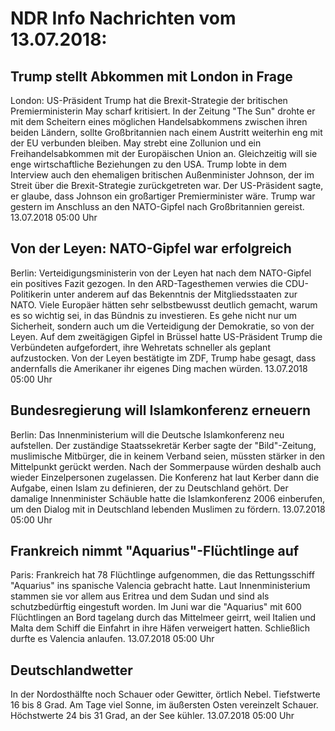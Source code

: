 # NDR Info Nachrichten vom 13.07.2018:


## Trump stellt Abkommen mit London in Frage
London: US-Präsident Trump hat die Brexit-Strategie der britischen Premierministerin May scharf kritisiert. In der Zeitung "The Sun" drohte er mit dem Scheitern eines möglichen Handelsabkommens zwischen ihren beiden Ländern, sollte Großbritannien nach einem Austritt weiterhin eng mit der EU verbunden bleiben. May strebt eine Zollunion und ein Freihandelsabkommen mit der Europäischen Union an. Gleichzeitig will sie enge wirtschaftliche Beziehungen zu den USA. Trump lobte in dem Interview auch den ehemaligen britischen Außenminister Johnson, der im Streit über die Brexit-Strategie zurückgetreten war. Der US-Präsident sagte, er glaube, dass Johnson ein großartiger Premierminister wäre. Trump war gestern im Anschluss an den NATO-Gipfel nach Großbritannien gereist. 13.07.2018 05:00 Uhr 

## Von der Leyen: NATO-Gipfel war erfolgreich
Berlin: Verteidigungsministerin von der Leyen hat nach dem NATO-Gipfel ein positives Fazit gezogen. In den ARD-Tagesthemen verwies die CDU-Politikerin unter anderem auf das Bekenntnis der Mitgliedsstaaten zur NATO. Viele Europäer hätten sehr selbstbewusst deutlich gemacht, warum es so wichtig sei, in das Bündnis zu investieren. Es gehe nicht nur um Sicherheit, sondern auch um die Verteidigung der Demokratie, so von der Leyen. Auf dem zweitägigen Gipfel in Brüssel hatte US-Präsident Trump die Verbündeten aufgefordert, ihre Wehretats schneller als geplant aufzustocken. Von der Leyen bestätigte im ZDF, Trump habe gesagt, dass andernfalls die Amerikaner ihr eigenes Ding machen würden. 13.07.2018 05:00 Uhr 

## Bundesregierung will Islamkonferenz erneuern
Berlin: Das Innenministerium will die Deutsche Islamkonferenz neu aufstellen. Der zuständige Staatssekretär Kerber sagte der "Bild"-Zeitung, muslimische Mitbürger, die in keinem Verband seien, müssten stärker in den Mittelpunkt gerückt werden. Nach der Sommerpause würden deshalb auch wieder Einzelpersonen zugelassen. Die Konferenz hat laut Kerber dann die Aufgabe, einen Islam zu definieren, der zu Deutschland gehört. Der damalige Innenminister Schäuble hatte die Islamkonferenz 2006 einberufen, um den Dialog mit in Deutschland lebenden Muslimen zu fördern. 13.07.2018 05:00 Uhr 

## Frankreich nimmt "Aquarius"-Flüchtlinge auf
Paris: Frankreich hat 78 Flüchtlinge aufgenommen, die das Rettungsschiff "Aquarius" ins spanische Valencia gebracht hatte. Laut Innenministerium stammen sie vor allem aus Eritrea und dem Sudan und sind als schutzbedürftig eingestuft worden. Im Juni war die "Aquarius" mit 600 Flüchtlingen an Bord tagelang durch das Mittelmeer geirrt, weil Italien und Malta dem Schiff die Einfahrt in ihre Häfen verweigert hatten. Schließlich durfte es Valencia anlaufen. 13.07.2018 05:00 Uhr 

## Deutschlandwetter
In der Nordosthälfte noch Schauer oder Gewitter, örtlich Nebel. Tiefstwerte 16 bis 8 Grad. Am Tage viel Sonne, im äußersten Osten vereinzelt Schauer. Höchstwerte 24 bis 31 Grad, an der See kühler. 13.07.2018 05:00 Uhr 
